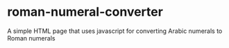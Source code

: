 # roman-numeral-converter
A simple HTML page that uses javascript for converting Arabic numerals to Roman numerals 
